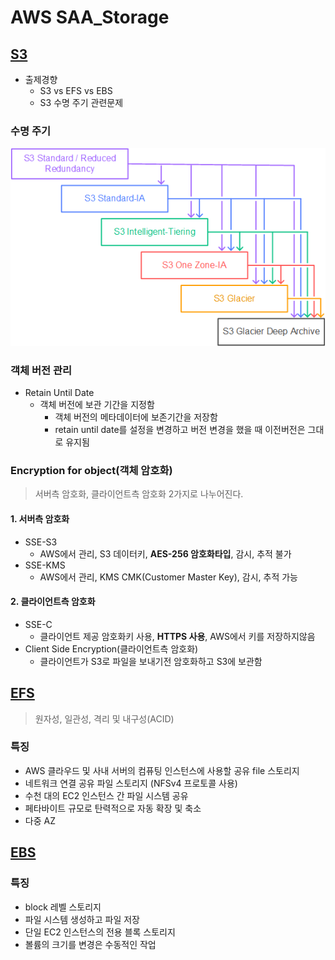 # AWS SAA_Storage

## [S3](https://aws.amazon.com/ko/s3/)

- 출제경향
  - S3 vs EFS vs EBS 
  - S3 수명 주기 관련문제

### 수명 주기

![S3_class](img/AWS-SAA_Storage_01_S3.png)

### 객체 버전 관리

- Retain Until Date
  - 객체 버전에 보관 기간을 지정함
    - 객체 버전의 메타데이터에 보존기간을 저장함
    - retain until date를 설정을 변경하고 버전 변경을 했을 때 이전버전은 그대로 유지됨

### Encryption for object(객체 암호화)
> 서버측 암호화, 클라이언트측 암호화 2가지로 나누어진다.

#### 1. 서버측 암호화

- SSE-S3
  - AWS에서 관리, S3 데이터키, **AES-256 암호화타입**, 감시, 추적 불가
- SSE-KMS
  - AWS에서 관리, KMS CMK(Customer Master Key), 감시, 추적 가능

#### 2. 클라이언트측 암호화

- SSE-C
  - 클라이언트 제공 암호화키 사용, **HTTPS 사용**, AWS에서 키를 저장하지않음
- Client Side Encryption(클라이언트측 암호화)
  - 클라이언트가 S3로 파일을 보내기전 암호화하고 S3에 보관함

## [EFS](https://aws.amazon.com/ko/efs/)
 > 원자성, 일관성, 격리 및 내구성(ACID)

### 특징

- AWS 클라우드 및 사내 서버의 컴퓨팅 인스턴스에 사용할 공유 file 스토리지
- 네트워크 연결 공유 파일 스토리지 (NFSv4 프로토콜 사용)
- 수천 대의 EC2 인스턴스 간 파일 시스템 공유
- 페타바이트 규모로 탄력적으로 자동 확장 및 축소
- 다중 AZ

## [EBS](https://aws.amazon.com/ko/ebs/)
 
### 특징

- block 레벨 스토리지
- 파일 시스템 생성하고 파일 저장
- 단일 EC2 인스턴스의 전용 블록 스토리지
- 볼륨의 크기를 변경은 수동적인 작업